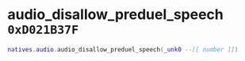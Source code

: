 # audio_disallow_preduel_speech `0xD021B37F`

```lua
natives.audio.audio_disallow_preduel_speech(_unk0 --[[ number ]])
```